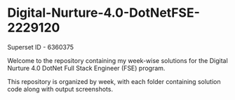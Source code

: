 # Digital-Nurture-4.0-DotNetFSE-2229120
Superset ID -  6360375

Welcome to the repository containing my week-wise solutions for the Digital Nurture 4.0 DotNet Full Stack Engineer (FSE) program.

This repository is organized by week, with each folder containing solution code along with output screenshots.
